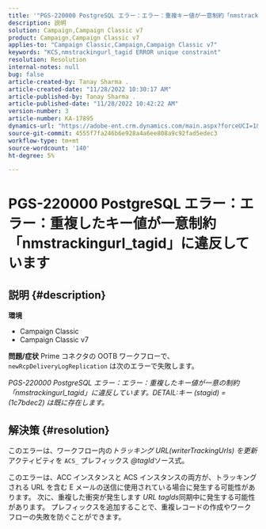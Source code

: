 ```yaml
---
title: '"PGS-220000 PostgreSQL エラー：エラー：重複キー値が一意制約「nmstrackingurl_tagid」に違反しています'
description: 説明
solution: Campaign,Campaign Classic v7
product: Campaign,Campaign Classic v7
applies-to: "Campaign Classic,Campaign,Campaign Classic v7"
keywords: "KCS,nmstrackingurl_tagid ERROR unique constraint"
resolution: Resolution
internal-notes: null
bug: false
article-created-by: Tanay Sharma .
article-created-date: "11/28/2022 10:30:17 AM"
article-published-by: Tanay Sharma .
article-published-date: "11/28/2022 10:42:22 AM"
version-number: 3
article-number: KA-17895
dynamics-url: "https://adobe-ent.crm.dynamics.com/main.aspx?forceUCI=1&pagetype=entityrecord&etn=knowledgearticle&id=71f5a1a5-076f-ed11-9562-6045bd006239"
source-git-commit: 4555f7fa246b6e928a4a6ee808a9c92fad5edec3
workflow-type: tm+mt
source-wordcount: '140'
ht-degree: 5%

---
```


# PGS-220000 PostgreSQL エラー：エラー：重複したキー値が一意制約「nmstrackingurl_tagid」に違反しています

## 説明 {#description}

<b>環境</b>
- Campaign Classic
- Campaign Classic v7



<b>問題/症状</b>
Prime コネクタの OOTB ワークフローで、 `newRcpDeliveryLogReplication` は次のエラーで失敗します。

*PGS-220000 PostgreSQL エラー：エラー：重複したキー値が一意の制約「nmstrackingurl_tagid」に違反しています。DETAIL:キー (stagid) = (1c7bdec2) は既に存在します。*


## 解決策 {#resolution}


このエラーは、ワークフロー内の*トラッキング URL(writerTrackingUrls) を更新*アクティビティを `ACS_` プレフィックス *@tagId*&#x200B;ソース式。

このエラーは、ACC インスタンスと ACS インスタンスの両方が、トラッキングされる URL を含む E メールの送信に使用されている場合に発生する可能性があります。 次に、重複した衝突が発生します *URL* *tagIds*&#x200B;同期中に発生する可能性があります。 プレフィックスを追加することで、重複レコードの作成やワークフローの失敗を防ぐことができます。
